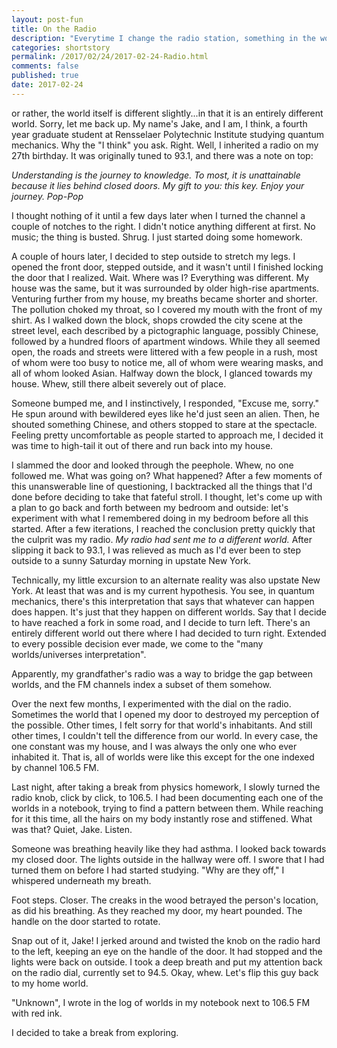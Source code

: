 ```yaml
---
layout: post-fun
title: On the Radio
description: "Everytime I change the radio station, something in the world changes..."
categories: shortstory
permalink: /2017/02/24/2017-02-24-Radio.html
comments: false
published: true
date: 2017-02-24
---
```


or rather, the world itself is different slightly...in that it is an entirely different world. Sorry, let me back up. My name's Jake, and I am, I think, a fourth year graduate student at Rensselaer Polytechnic Institute studying quantum mechanics. Why the "I think" you ask. Right. Well, I inherited a radio on my 27th birthday. It was originally tuned to 93.1, and there was a note on top:

*Understanding is the journey to knowledge. To most, it is unattainable because it lies behind closed doors. My gift to you: this key. Enjoy your journey. 
Pop-Pop*

I thought nothing of it until a few days later when I turned the channel a couple of notches to the right. I didn't notice anything different at first. No music; the thing is busted. Shrug. I just started doing some homework. 

A couple of hours later, I decided to step outside to stretch my legs. I opened the front door, stepped outside, and it wasn't until I finished locking the door that I realized. Wait. Where was I? Everything was different. My house was the same, but it was surrounded by older high-rise apartments. Venturing further from my house, my breaths became shorter and shorter. The pollution choked my throat, so I covered my mouth with the front of my shirt. As I walked down the block, shops crowded the city scene at the street level, each described by a pictographic language, possibly Chinese, followed by a hundred floors of apartment windows. While they all seemed open, the roads and streets were littered with a few people in a rush, most of whom were too busy to notice me, all of whom were wearing masks, and all of whom looked Asian. Halfway down the block, I glanced towards my house. Whew, still there albeit severely out of place.

Someone bumped me, and I instinctively, I responded, "Excuse me, sorry." He spun around with bewildered eyes like he'd just seen an alien. Then, he shouted something Chinese, and others stopped to stare at the spectacle. Feeling pretty uncomfortable as people started to approach me, I decided it was time to high-tail it out of there and run back into my house.

I slammed the door and looked through the peephole. Whew, no one followed me. What was going on? What happened? After a few moments of this unanswerable line of questioning, I backtracked all the things that I'd done before deciding to take that fateful stroll. I thought, let's come up with a plan to go back and forth between my bedroom and outside: let's experiment with what I remembered doing in my bedroom before all this started. After a few iterations, I reached the conclusion pretty quickly that the culprit was my radio. *My radio had sent me to a different world.* After slipping it back to 93.1, I was relieved as much as I'd ever been to step outside to a sunny Saturday morning in upstate New York.

Technically, my little excursion to an alternate reality was also upstate New York. At least that was and is my current hypothesis. You see, in quantum mechanics, there's this interpretation that says that whatever can happen does happen. It's just that they happen on different worlds. Say that I decide to have reached a fork in some road, and I decide to turn left. There's an entirely different world out there where I had decided to turn right. Extended to every possible decision ever made, we come to the "many worlds/universes interpretation". 

Apparently, my grandfather's radio was a way to bridge the gap between worlds, and the FM channels index a subset of them somehow. 

Over the next few months, I experimented with the dial on the radio. Sometimes the world that I opened my door to destroyed my perception of the possible. Other times, I felt sorry for that world's inhabitants. And still other times, I couldn't tell the difference from our world. In every case, the one constant was my house, and I was always the only one who ever inhabited it. That is, all of worlds were like this except for the one indexed by channel 106.5 FM.

Last night, after taking a break from physics homework, I slowly turned the radio knob, click by click, to 106.5. I had been documenting each one of the worlds in a notebook, trying to find a pattern between them. While reaching for it this time, all the hairs on my body instantly rose and stiffened. What was that? Quiet, Jake. Listen.

Someone was breathing heavily like they had asthma. I looked back towards my closed door. The lights outside in the hallway were off. I swore that I had turned them on before I had started studying. "Why are they off," I whispered underneath my breath.

Foot steps. Closer. The creaks in the wood betrayed the person's location, as did his breathing. As they reached my door, my heart pounded. The handle on the door started to rotate. 

Snap out of it, Jake! I jerked around and twisted the knob on the radio hard to the left, keeping an eye on the handle of the door. It had stopped and the lights were back on outside. I took a deep breath and put my attention back on the radio dial, currently set to 94.5. Okay, whew. Let's flip this guy back to my home world.

"Unknown", I wrote in the log of worlds in my notebook next to 106.5 FM with red ink.

I decided to take a break from exploring.
